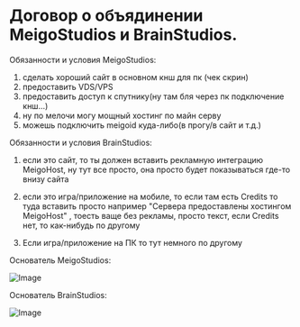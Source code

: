 # Договор о объядинении MeigoStudios и BrainStudios.

Обязанности и условия MeigoStudios:

1. сделать хороший сайт в основном кнш для пк (чек скрин)
2. предоставить VDS/VPS
3. предоставить доступ к спутнику(ну там бля через пк подключение кнш...)
4. ну по мелочи могу мощный хостинг по майн серву
5. можешь подключить meigoid куда-либо(в прогу/в сайт и т.д.)

Обязанности и условия BrainStudios:
1. если это сайт, то ты должен вставить рекламную интеграцию MeigoHost, ну тут все просто, она просто будет показываться где-то внизу сайта

2. если это игра/приложение на мобиле, то если там есть Credits то туда вставить просто например "Сервера предоставлены хостингом MeigoHost" , тоесть ваще без рекламы, просто текст, если Credits нет, то как-нибудь по другому

3. Если игра/приложение на ПК то тут немного по другому

Основатель MeigoStudios:

![Image](https://webhost.meigo.host/sogl1.png)

Основатель BrainStudios:

![Image](https://webhost.meigo.host/sogl2.png)
